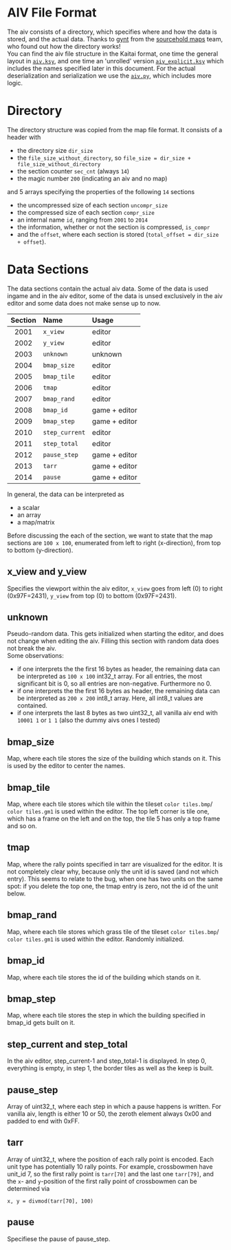 # AIV File Format

The aiv consists of a directory, which specifies where and how the data is stored, and the actual data. Thanks to [gynt](https://github.com/gynt) from the [sourcehold maps](https://github.com/sourcehold/sourcehold-maps) team, who found out how the directory works!  
You can find the aiv file structure in the Kaitai format, one time the general layout in [`aiv.ksy`](https://github.com/J-T-de/Villagepp/blob/master/kaitai/aiv.ksy), and one time an 'unrolled' version [`aiv_explicit.ksy`](https://github.com/J-T-de/Villagepp/blob/master/kaitai/aiv_explicit.ksy) which includes the names specified later in this document. For the actual deserialization and serialization we use the [`aiv.py`](https://github.com/J-T-de/Villagepp/blob/master/aiv.py), which includes more logic.

# Directory

The directory structure was copied from the map file format. It consists of a header with
- the directory size `dir_size`
- the `file_size_without_directory`, so `file_size = dir_size + file_size_without_directory` 
- the section counter `sec_cnt` (always `14`)
- the magic number `200` (indicating an aiv and no map)

and 5 arrays specifying the properties of the following `14` sections

- the uncompressed size of each section `uncompr_size`
- the compressed size of each section `compr_size`
- an internal name `id`, ranging from `2001` to `2014`
- the information, whether or not the section is compressed, `is_compr`
- and the `offset`, where each section is stored (`total_offset = dir_size + offset`).

# Data Sections

The data sections contain the actual aiv data. Some of the data is used ingame and in the aiv editor, some of the data is unsed exclusively in the aiv editor and some data does not make sense up to now. 

| Section   | Name              | Usage
| :-------: | :---------------- | :------
| 2001      | `x_view`          | editor
| 2002      | `y_view`          | editor
| 2003      | `unknown`         | unknown
| 2004      | `bmap_size`       | editor
| 2005      | `bmap_tile`       | editor
| 2006      | `tmap`            | editor
| 2007      | `bmap_rand`       | editor
| 2008      | `bmap_id`         | game + editor
| 2009      | `bmap_step`       | game + editor
| 2010      | `step_current`    | editor
| 2011      | `step_total`      | editor
| 2012      | `pause_step`      | game + editor
| 2013      | `tarr`            | game + editor
| 2014      | `pause`           | game + editor

In general, the data can be interpreted as
- a scalar
- an array
- a map/matrix

Before discussing the each of the section, we want to state that the map sections are `100 x 100`, enumerated from left to right (x-direction), from top to bottom (y-direction).

## x_view and y_view

Specifies the viewport within the aiv editor, `x_view` goes from left (0) to right (0x97F=2431), `y_view` from top (0) to bottom (0x97F=2431).

## unknown

Pseudo-random data. This gets initialized when starting the editor, and does not change when editing the aiv. Filling this section with random data does not break the aiv.  
Some observations:

- if one interprets the the first 16 bytes as header, the remaining data can be interpreted as `100 x 100` int32_t array. For all entries, the most significant bit is 0, so all entries are non-negative. Furthermore no 0.
- if one interprets the the first 16 bytes as header, the remaining data can be interpreted as `200 x 200` int8_t array. Here, all int8_t values are contained.
- if one interprets the last 8 bytes as two uint32_t, all vanilla aiv end with `10001 1` or `1 1` (also the dummy aivs ones I tested)

## bmap_size

Map, where each tile stores the size of the building which stands on it. This is used by the editor to center the names.

## bmap_tile

Map, where each tile stores which tile within the tileset `color tiles.bmp`/ `color tiles.gm1` is used within the editor. The top left corner is tile one, which has a frame on the left and on the top, the tile 5 has only a top frame and so on.

## tmap

Map, where the rally points specified in tarr are visualized for the editor. It is not completely clear why, because only the unit id is saved (and not which entry). This seems to relate to the bug, when one has two units on the same spot: if you delete the top one, the tmap entry is zero, not the id of the unit below.

## bmap_rand

Map, where each tile stores which grass tile of the tileset `color tiles.bmp`/ `color tiles.gm1` is used within the editor. Randomly initialized.

## bmap_id

Map, where each tile stores the id of the building which stands on it.

## bmap_step

Map, where each tile stores the step in which the building specified in bmap_id gets built on it.

## step_current and step_total

In the aiv editor, step_current-1 and step_total-1 is displayed. In step 0, everything is empty, in step 1, the border tiles as well as the keep is built.

## pause_step

Array of uint32_t, where each step in which a pause happens is written. For vanilla aiv, length is either 10 or 50, the zeroth element always 0x00 and padded to end with 0xFF.

## tarr

Array of uint32_t, where the position of each rally point is encoded. Each unit type has potentially 10 rally points. For example, crossbowmen have unit_id 7, so the first rally point is `tarr[70]` and the last one `tarr[79]`, and the `x`- and `y`-position of the first rally point of crossbowmen can be determined via

`x, y = divmod(tarr[70], 100) `

## pause

Specifiese the pause of pause_step.